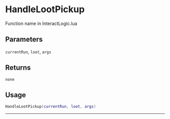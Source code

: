 # HandleLootPickup
Function name in InteractLogic.lua
## Parameters
`currentRun`, `loot`, `args`
## Returns
`none`
## Usage
```lua
HandleLootPickup(currentRun, loot, args)
```
---
